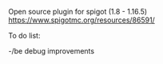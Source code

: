 Open source plugin for spigot (1.8 - 1.16.5)
https://www.spigotmc.org/resources/86591/

To do list:

-/be debug improvements

